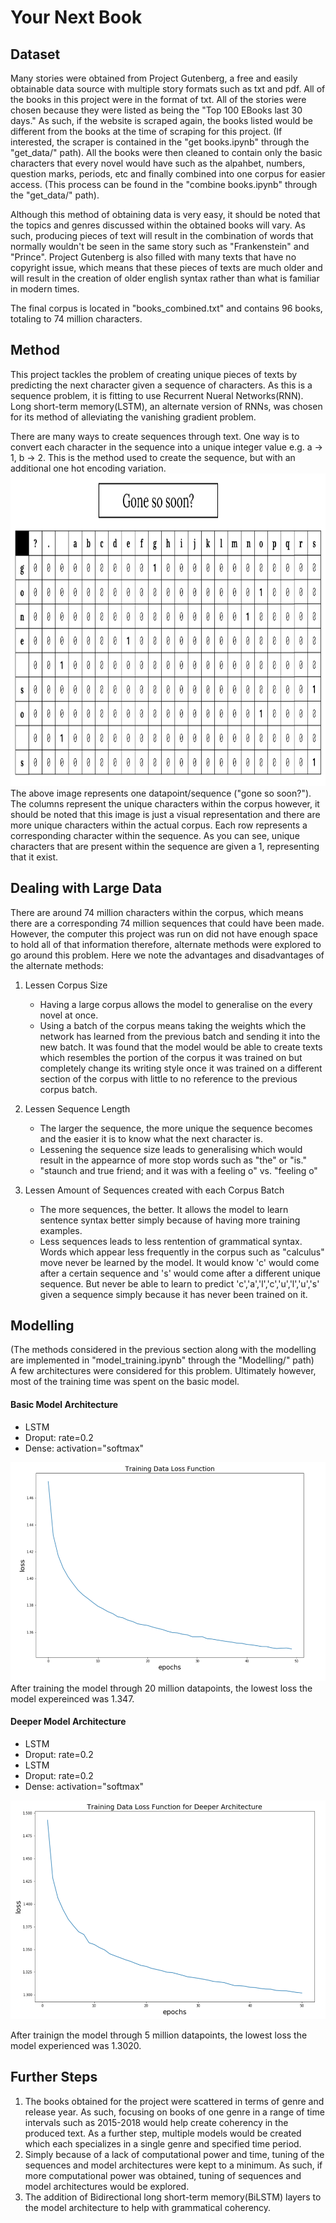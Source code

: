 # Your Next Book

## Dataset
Many stories were obtained from Project Gutenberg, a free and easily obtainable data source with multiple story formats such as txt and pdf. All of the books in this project were in the format of txt. All of the stories were chosen because they were listed as being the "Top 100 EBooks last 30 days." As such, if the website is scraped again, the books listed would be different from the books at the time of scraping for this project. (If interested, the scraper is contained in the "get books.ipynb" through the "get_data/" path). All the books were then cleaned to contain only the basic characters that every novel would have such as the alpahbet, numbers, question marks, periods, etc and finally combined into one corpus for easier access. (This process can be found in the "combine books.ipynb" through the "get_data/" path).

Although this method of obtaining data is very easy, it should be noted that the topics and genres discussed within the obtained books will vary. As such, producing pieces of text will result in the combination of words that normally wouldn't be seen in the same story such as "Frankenstein" and "Prince". Project Gutenberg is also filled with many texts that have no copyright issue, which means that these pieces of texts are much older and will result in the creation of older english syntax rather than what is familiar in modern times.

The final corpus is located in "books_combined.txt" and contains 96 books, totaling to 74 million characters.

## Method
This project tackles the problem of creating unique pieces of texts by predicting the next character given a sequence of characters. As this is a sequence problem, it is fitting to use Recurrent Nueral Networks(RNN). Long short-term memory(LSTM), an alternate version of RNNs, was chosen for its method of alleviating the vanishing gradient problem.

There are many ways to create sequences through text. One way is to convert each character in the sequence into a unique integer value e.g. a -> 1, b -> 2. This is the method used to create the sequence, but with an additional one hot encoding variation. <br>
<img src="images/Screen Shot 2019-06-19 at 11.40.00 AM.png" height=500>
The above image represents one datapoint/sequence ("gone so soon?"). The columns represent the unique characters within the corpus however, it should be noted that this image is just a visual representation and there are more unique characters within the actual corpus. Each row represents a corresponding character within the sequence. As you can see, unique characters that are present within the sequence are given a 1, representing that it exist. <br>

## Dealing with Large Data
There are around 74 million characters within the corpus, which means there are a corresponding 74 million sequences that could have been made. However, the computer this project was run on did not have enough space to hold all of that information therefore, alternate methods were explored to go around this problem. Here we note the advantages and disadvantages of the alternate methods:

1. Lessen Corpus Size
    - Having a large corpus allows the model to generalise on the every novel at once.
    - Using a batch of the corpus means taking the weights which the network has learned from the previous batch and sending it into the new batch. It was found that the model would be able to create texts which resembles the portion of the corpus it was trained on but completely change its writing style once it was trained on a different section of the corpus with little to no reference to the previous corpus batch.
 
2. Lessen Sequence Length
    - The larger the sequence, the more unique the sequence becomes and the easier it is to know what the next character is.
    - Lessening the sequence size leads to generalising which would result in the appearnce of more stop words such as "the" or "is."
    - "staunch and true friend; and it was with a feeling o" vs. "feeling o"

3. Lessen Amount of Sequences created with each Corpus Batch
    - The more sequences, the better. It allows the model to learn sentence syntax better simply because of having more training examples.
    - Less sequences leads to less rentention of grammatical syntax. Words which appear less frequently in the corpus such as "calculus" move never be learned by the model. It would know 'c' would come after a certain sequence and 's' would come after a different unique sequence. But never be able to learn to predict 'c','a','l','c','u','l','u','s' given a sequence simply because it has never been trained on it.

## Modelling
(The methods considered in the previous section along with the modelling are implemented in "model_training.ipynb" through the "Modelling/" path)<br>
A few architectures were considered for this problem. Ultimately however, most of the training time was spent on the basic model.
#### Basic Model Architecture
- LSTM
- Droput: rate=0.2
- Dense: activation="softmax" <br>
<img src="images/Screen Shot 2019-06-18 at 9.02.09 AM.png" height=350>
After training the model through 20 million datapoints, the lowest loss the model expereinced was 1.347.

#### Deeper Model Architecture
- LSTM
- Droput: rate=0.2
- LSTM
- Droput: rate=0.2
- Dense: activation="softmax" <br>
<img src="images/Screen Shot 2019-06-19 at 3.42.15 PM.png" height=350>

After trainign the model through 5 million datapoints, the lowest loss the model experienced was 1.3020.

## Further Steps
1. The books obtained for the project were scattered in terms of genre and release year. As such, focusing on books of one genre in a range of time intervals such as 2015-2018 would help create coherency in the produced text. As a further step, multiple models would be created which each specializes in a single genre and specified time period.
2. Simply because of a lack of computational power and time, tuning of the sequences and model architectures were kept to a minimum. As such, if more computational power was obtained, tuning of sequences and model architectures would be explored.
3. The addition of Bidirectional long short-term memory(BiLSTM) layers to the model architecture to help with grammatical coherency.


